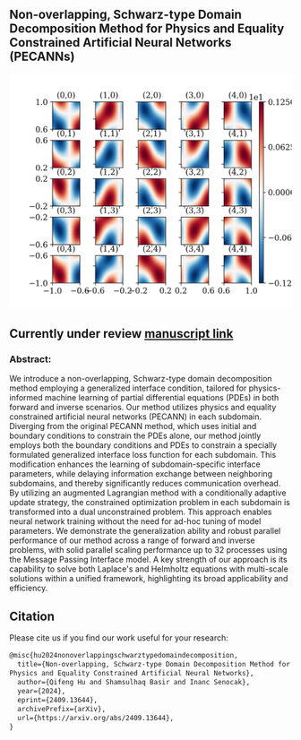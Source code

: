 ##  Non-overlapping, Schwarz-type Domain Decomposition Method for Physics and Equality Constrained Artificial Neural Networks (PECANNs)
![plot](./forward/helmholtz/pic/psn_multi_xy55_2_u_pred.png)

## Currently under review [manuscript link](https://doi.org/10.1016/j.jcp.2022.111301)

### Abstract:  
We introduce a non-overlapping, Schwarz-type domain decomposition method employing a generalized interface condition, tailored for physics-informed machine learning of partial differential equations (PDEs) in both forward and inverse scenarios. Our method utilizes physics and equality constrained
artificial neural networks (PECANN) in each subdomain. Diverging from the
original PECANN method, which uses initial and boundary conditions to constrain
the PDEs alone, our method jointly employs both the boundary conditions and
PDEs to constrain a specially formulated generalized interface loss function
for each subdomain. This modification enhances the learning of
subdomain-specific interface parameters, while delaying information exchange
between neighboring subdomains, and thereby significantly reduces communication
overhead. By utilizing an augmented Lagrangian method with a conditionally
adaptive update strategy, the constrained optimization problem in each
subdomain is transformed into a dual unconstrained problem. This approach
enables neural network training without the need for ad-hoc tuning of model
parameters. We demonstrate the generalization ability and robust parallel
performance of our method across a range of forward and inverse problems, with
solid parallel scaling performance up to 32 processes using the Message Passing
Interface model. A key strength of our approach is its capability to solve both
Laplace's and Helmholtz equations with multi-scale solutions within a unified
framework, highlighting its broad applicability and efficiency.

## Citation
Please cite us if you find our work useful for your research:
```
@misc{hu2024nonoverlappingschwarztypedomaindecomposition,
  title={Non-overlapping, Schwarz-type Domain Decomposition Method for Physics and Equality Constrained Artificial Neural Networks}, 
  author={Qifeng Hu and Shamsulhaq Basir and Inanc Senocak},
  year={2024},
  eprint={2409.13644},
  archivePrefix={arXiv},
  url={https://arxiv.org/abs/2409.13644}, 
}
```
